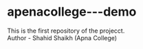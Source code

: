 # apenacollege---demo
This is the first repository of the projecct.
<br>
Author - Shahid Shaikh (Apna College)
